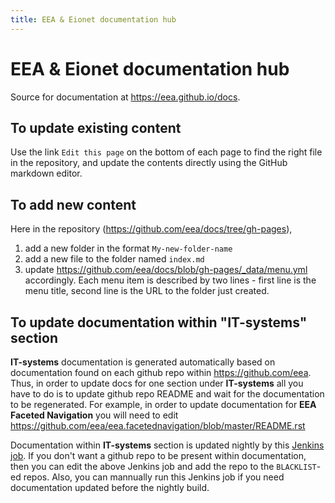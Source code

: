 ```yaml
---
title: EEA & Eionet documentation hub
---
```


# EEA & Eionet documentation hub

Source for documentation at https://eea.github.io/docs.

## To update existing content

Use the link `Edit this page` on the bottom of each page to find the right file in the repository, and update the contents directly using the GitHub markdown editor.

## To add new content

Here in the repository (https://github.com/eea/docs/tree/gh-pages),

1. add a new folder in the format `My-new-folder-name`
2. add a new file to the folder named `index.md`
3. update https://github.com/eea/docs/blob/gh-pages/_data/menu.yml accordingly. Each menu item is described by two lines - first line is the menu title, second line is the URL to the folder just created.

## To update documentation within "IT-systems" section

**IT-systems** documentation is generated automatically based on documentation found on each github repo within https://github.com/eea. Thus, in order to update docs for one section under **IT-systems** all you have to do is to update github repo README and wait for the documentation to be regenerated. For example, in order to update documentation for **EEA Faceted Navigation** you will need to edit https://github.com/eea/eea.facetednavigation/blob/master/README.rst

Documentation within **IT-systems** section is updated nightly by this [Jenkins job](http://ci.eionet.europa.eu/view/Plone/view/documentation/job/eea-markdown-docs). 
If you don't want a github repo to be present within documentation, then you can edit the above Jenkins job and add the repo to the `BLACKLIST`-ed repos.
Also, you can mannually run this Jenkins job if you need documentation updated before the nightly build.
